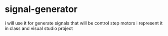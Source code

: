 # signal-generator
i will use it for generate signals that will be control step motors
i represent it in class and visual studio project
